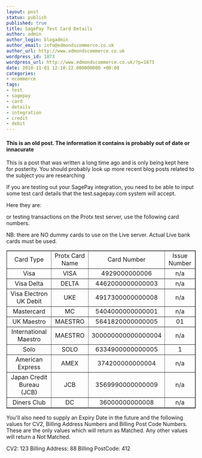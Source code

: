 ```yaml
---
layout: post
status: publish
published: true
title: SagePay Test Card Details
author: admin
author_login: blogadmin
author_email: info@edmondscommerce.co.uk
author_url: http://www.edmondscommerce.co.uk
wordpress_id: 1873
wordpress_url: http://www.edmondscommerce.co.uk/?p=1873
date: 2010-11-01 12:10:22.000000000 +00:00
categories:
- ecommerce
tags:
- test
- sagepay
- card
- details
- integration
- credit
- debit
---
```

<div class="oldpost"><h4>This is an old post. The information it contains is probably out of date or innacurate</h4>
<p>
This is a post that was written a long time ago and is only being kept here for posterity.
You should probably look up more recent blog posts related to the subject you are researching
</p>
</div>
If you are testing out your SagePay integration, you need to be able to input some test card details that the test.sagepay.com system will accept.

Here they are:

or testing transactions on the Protx test server, use the following card numbers. 

NB: there are NO dummy cards to use on the Live server. Actual Live bank cards must be used. 

<table class="ProtocolTables" cellspacing="0" cellpadding="0" border="1"><tbody><tr><td class="protxNames" align="middle" height="27">Card Type</td><td class="protxNames" align="middle" height="27">Protx Card Name</td><td class="protxNames" align="middle" height="27">Card Number</td><td class="protxNames" align="middle" height="27">Issue Number</td></tr><tr><td align="middle" height="27">Visa</td><td align="middle" height="27">VISA</td><td align="middle" height="27">4929000000006</td><td align="middle" height="27">n/a</td></tr><tr><td align="middle" height="27">Visa Delta</td><td align="middle" height="27">DELTA</td><td align="middle" height="27">4462000000000003</td><td align="middle" height="27">n/a</td></tr><tr><td align="middle" height="27">Visa Electron UK Debit</td><td align="middle" height="27">UKE</td><td align="middle" height="27">4917300000000008</td><td align="middle" height="27">n/a</td></tr><tr><td align="middle" height="27">Mastercard</td><td align="middle" height="27">MC</td><td align="middle" height="27">5404000000000001</td><td align="middle" height="27">n/a</td></tr><tr><td align="middle" height="27">UK Maestro</td><td align="middle" height="27">MAESTRO</td><td align="middle" height="27">5641820000000005</td><td align="middle" height="27">01</td></tr><tr><td align="middle" height="27">International Maestro</td><td align="middle" height="27">MAESTRO</td><td align="middle" height="27">300000000000000004</td><td align="middle" height="27">n/a</td></tr><tr><td align="middle" height="27">Solo</td><td align="middle" height="27">SOLO</td><td align="middle" height="27">6334900000000005</td><td align="middle" height="27">1</td></tr><tr><td align="middle" height="27">American Express</td><td align="middle" height="27">AMEX</td><td align="middle" height="27">374200000000004</td><td align="middle" height="27">n/a</td></tr><tr><td align="middle" height="27">Japan Credit Bureau (JCB)</td><td align="middle" height="27">JCB</td><td align="middle" height="27">3569990000000009</td><td align="middle" height="27">n/a</td></tr><tr><td align="middle" height="27">Diners Club</td><td align="middle" height="27">DC</td><td align="middle" height="27">36000000000008</td><td align="middle" height="27">n/a</td></tr></tbody></table>

You'll also need to supply an Expiry Date in the future and the following values for CV2, Billing Address Numbers and Billing Post Code Numbers. These are the only values which will return as Matched. Any other values will return a Not Matched. 

CV2: 123
Billing Address: 88
Billing PostCode: 412
